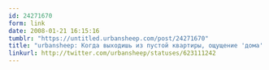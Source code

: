 ```yaml
---
id: 24271670
form: link
date: 2008-01-21 16:15:16
tumblr: "https://untitled.urbansheep.com/post/24271670"
title: "urbansheep: Когда выходишь из пустой квартиры, ощущение 'дома' исчезает. Если выходить вдвоем, то 'дом' вы уносите с собой. Mind tricks, eh?"
linkurl: http://twitter.com/urbansheep/statuses/623111242
---
```


